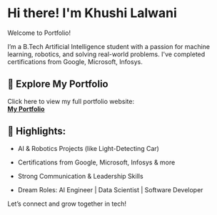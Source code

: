 # Hi there! I'm Khushi Lalwani

Welcome to Portfolio!

I’m a B.Tech Artificial Intelligence student with a passion for machine learning, robotics, and solving real-world problems. I've completed certifications from Google, Microsoft, Infosys.

## 🚀 Explore My Portfolio  
Click here to view my full portfolio website:  
[**My Portfolio**](https://sites.google.com/view/khushilalwani-portfolio)

## 📌 Highlights:
- AI & Robotics Projects (like Light-Detecting Car)
- Certifications from Google, Microsoft, Infosys & more

- Strong Communication & Leadership Skills
- Dream Roles: AI Engineer | Data Scientist | Software Developer

Let’s connect and grow together in tech!

